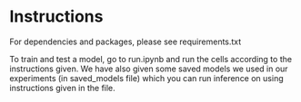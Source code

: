 # Instructions

For dependencies and packages, please see requirements.txt

To train and test a model, go to run.ipynb and run the cells according to the instructions given. We have also given some saved models we used in our experiments (in saved_models file) which you can run inference on using instructions given in the file.